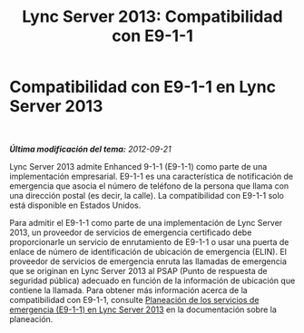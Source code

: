 ﻿---
title: 'Lync Server 2013: Compatibilidad con E9-1-1'
TOCTitle: Compatibilidad con E9-1-1
ms:assetid: 1505daa5-ce84-4153-ae7f-8f70b324c43f
ms:mtpsurl: https://technet.microsoft.com/es-es/library/Gg398220(v=OCS.15)
ms:contentKeyID: 48274522
ms.date: 01/07/2017
mtps_version: v=OCS.15
ms.translationtype: HT
---

# Compatibilidad con E9-1-1 en Lync Server 2013

 

_**Última modificación del tema:** 2012-09-21_

Lync Server 2013 admite Enhanced 9-1-1 (E9-1-1) como parte de una implementación empresarial. E9-1-1 es una característica de notificación de emergencia que asocia el número de teléfono de la persona que llama con una dirección postal (es decir, la calle). La compatibilidad con E9-1-1 solo está disponible en Estados Unidos.

Para admitir el E9-1-1 como parte de una implementación de Lync Server 2013, un proveedor de servicios de emergencia certificado debe proporcionarle un servicio de enrutamiento de E9-1-1 o usar una puerta de enlace de número de identificación de ubicación de emergencia (ELIN). El proveedor de servicios de emergencia enruta las llamadas de emergencia que se originan en Lync Server 2013 al PSAP (Punto de respuesta de seguridad pública) adecuado en función de la información de ubicación que contiene la llamada. Para obtener más información acerca de la compatibilidad con E9-1-1, consulte [Planeación de los servicios de emergencia (E9-1-1) en Lync Server 2013](lync-server-2013-planning-for-emergency-services-e9-1-1.md) en la documentación sobre la planeación.


